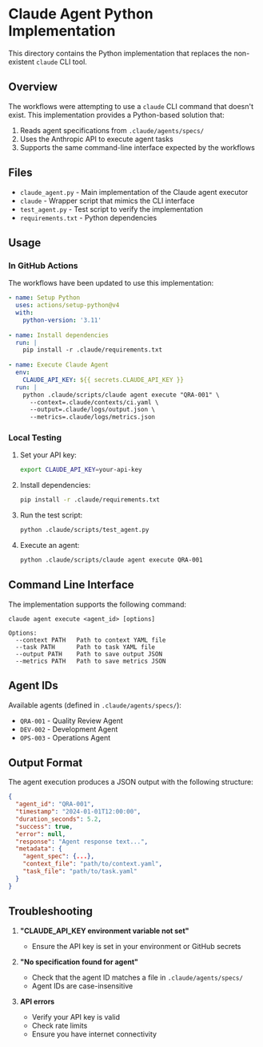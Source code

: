 # Claude Agent Python Implementation

This directory contains the Python implementation that replaces the non-existent `claude` CLI tool.

## Overview

The workflows were attempting to use a `claude` CLI command that doesn't exist. This implementation provides a Python-based solution that:

1. Reads agent specifications from `.claude/agents/specs/`
2. Uses the Anthropic API to execute agent tasks
3. Supports the same command-line interface expected by the workflows

## Files

- `claude_agent.py` - Main implementation of the Claude agent executor
- `claude` - Wrapper script that mimics the CLI interface
- `test_agent.py` - Test script to verify the implementation
- `requirements.txt` - Python dependencies

## Usage

### In GitHub Actions

The workflows have been updated to use this implementation:

```yaml
- name: Setup Python
  uses: actions/setup-python@v4
  with:
    python-version: '3.11'
    
- name: Install dependencies
  run: |
    pip install -r .claude/requirements.txt
    
- name: Execute Claude Agent
  env:
    CLAUDE_API_KEY: ${{ secrets.CLAUDE_API_KEY }}
  run: |
    python .claude/scripts/claude agent execute "QRA-001" \
      --context=.claude/contexts/ci.yaml \
      --output=.claude/logs/output.json \
      --metrics=.claude/logs/metrics.json
```

### Local Testing

1. Set your API key:
   ```bash
   export CLAUDE_API_KEY=your-api-key
   ```

2. Install dependencies:
   ```bash
   pip install -r .claude/requirements.txt
   ```

3. Run the test script:
   ```bash
   python .claude/scripts/test_agent.py
   ```

4. Execute an agent:
   ```bash
   python .claude/scripts/claude agent execute QRA-001
   ```

## Command Line Interface

The implementation supports the following command:

```
claude agent execute <agent_id> [options]

Options:
  --context PATH   Path to context YAML file
  --task PATH      Path to task YAML file  
  --output PATH    Path to save output JSON
  --metrics PATH   Path to save metrics JSON
```

## Agent IDs

Available agents (defined in `.claude/agents/specs/`):
- `QRA-001` - Quality Review Agent
- `DEV-002` - Development Agent
- `OPS-003` - Operations Agent

## Output Format

The agent execution produces a JSON output with the following structure:

```json
{
  "agent_id": "QRA-001",
  "timestamp": "2024-01-01T12:00:00",
  "duration_seconds": 5.2,
  "success": true,
  "error": null,
  "response": "Agent response text...",
  "metadata": {
    "agent_spec": {...},
    "context_file": "path/to/context.yaml",
    "task_file": "path/to/task.yaml"
  }
}
```

## Troubleshooting

1. **"CLAUDE_API_KEY environment variable not set"**
   - Ensure the API key is set in your environment or GitHub secrets

2. **"No specification found for agent"**
   - Check that the agent ID matches a file in `.claude/agents/specs/`
   - Agent IDs are case-insensitive

3. **API errors**
   - Verify your API key is valid
   - Check rate limits
   - Ensure you have internet connectivity